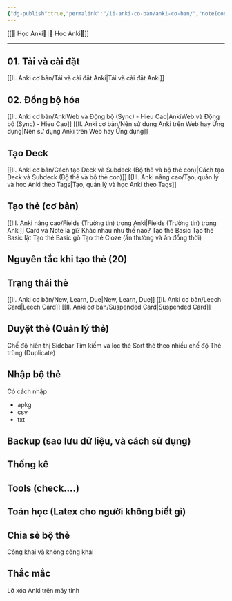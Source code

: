 ```yaml
---
{"dg-publish":true,"permalink":"/ii-anki-co-ban/anki-co-ban/","noteIcon":""}
---
```


[[🌟 Học Anki🌟\|🌟 Học Anki🌟]]
___
## 01. Tải và cài đặt
[[II. Anki cơ bản/Tải và cài đặt Anki\|Tải và cài đặt Anki]]
## 02. Đồng bộ hóa
[[II. Anki cơ bản/AnkiWeb và Động bộ (Sync) - Hieu Cao\|AnkiWeb và Động bộ (Sync) - Hieu Cao]]
[[II. Anki cơ bản/Nên sử dụng Anki trên Web hay Ứng dụng\|Nên sử dụng Anki trên Web hay Ứng dụng]]

## Tạo Deck

[[II. Anki cơ bản/Cách tạo Deck và Subdeck (Bộ thẻ và bộ thẻ con)\|Cách tạo Deck và Subdeck (Bộ thẻ và bộ thẻ con)]]
[[III. Anki nâng cao/Tạo, quản lý và học Anki theo Tags\|Tạo, quản lý và học Anki theo Tags]]

## Tạo thẻ (cơ bản)

[[III. Anki nâng cao/Fields (Trường tin) trong Anki\|Fields (Trường tin) trong Anki]]
Card và Note là gì? Khác nhau như thế nào?
Tạo thẻ Basic
Tạo thẻ Basic lật
Tạo thẻ Basic gõ
Tạo thẻ Cloze (ẩn thường và ẩn đồng thời)

## Nguyên tắc khi tạo thẻ (20)

## Trạng thái thẻ

[[II. Anki cơ bản/New, Learn, Due\|New, Learn, Due]]
[[II. Anki cơ bản/Leech Card\|Leech Card]]
[[II. Anki cơ bản/Suspended Card\|Suspended Card]]

## Duyệt thẻ (Quản lý thẻ)

Chế độ hiển thị
Sidebar
Tìm kiếm và lọc thẻ
Sort thẻ theo nhiều chế độ
Thẻ trùng (Duplicate)


## Nhập bộ thẻ
Có cách nhập
- apkg
- csv
- txt

## Backup (sao lưu dữ liệu, và cách sử dụng)

## Thống kê

## Tools (check....)

## Toán học (Latex cho người không biết gì)

## Chia sẻ bộ thẻ
Công khai và không công khai

## Thắc mắc
Lỡ xóa Anki trên máy tính
